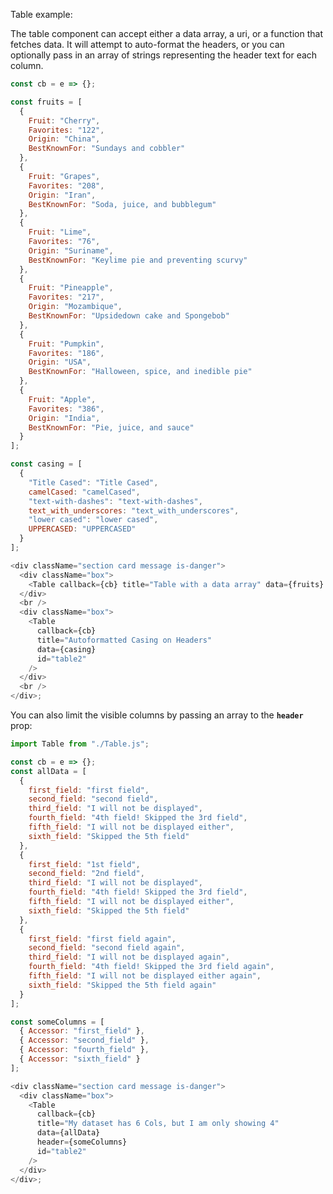<!--
 All GTAS code is Copyright 2016, The Department of Homeland Security (DHS), U.S. Customs and Border Protection (CBP).

 Please see license.txt for details.
-->

Table example:

The table component can accept either a data array, a uri, or a function that fetches data. It will attempt to auto-format the headers, or you can optionally pass in an array of strings representing the header text for each column.

```js
const cb = e => {};

const fruits = [
  {
    Fruit: "Cherry",
    Favorites: "122",
    Origin: "China",
    BestKnownFor: "Sundays and cobbler"
  },
  {
    Fruit: "Grapes",
    Favorites: "208",
    Origin: "Iran",
    BestKnownFor: "Soda, juice, and bubblegum"
  },
  {
    Fruit: "Lime",
    Favorites: "76",
    Origin: "Suriname",
    BestKnownFor: "Keylime pie and preventing scurvy"
  },
  {
    Fruit: "Pineapple",
    Favorites: "217",
    Origin: "Mozambique",
    BestKnownFor: "Upsidedown cake and Spongebob"
  },
  {
    Fruit: "Pumpkin",
    Favorites: "186",
    Origin: "USA",
    BestKnownFor: "Halloween, spice, and inedible pie"
  },
  {
    Fruit: "Apple",
    Favorites: "386",
    Origin: "India",
    BestKnownFor: "Pie, juice, and sauce"
  }
];

const casing = [
  {
    "Title Cased": "Title Cased",
    camelCased: "camelCased",
    "text-with-dashes": "text-with-dashes",
    text_with_underscores: "text_with_underscores",
    "lower cased": "lower cased",
    UPPERCASED: "UPPERCASED"
  }
];

<div className="section card message is-danger">
  <div className="box">
    <Table callback={cb} title="Table with a data array" data={fruits} id="table1" />
  </div>
  <br />
  <div className="box">
    <Table
      callback={cb}
      title="Autoformatted Casing on Headers"
      data={casing}
      id="table2"
    />
  </div>
  <br />
</div>;
```

You can also limit the visible columns by passing an array to the **`header`** prop:

```js
import Table from "./Table.js";

const cb = e => {};
const allData = [
  {
    first_field: "first field",
    second_field: "second field",
    third_field: "I will not be displayed",
    fourth_field: "4th field! Skipped the 3rd field",
    fifth_field: "I will not be displayed either",
    sixth_field: "Skipped the 5th field"
  },
  {
    first_field: "1st field",
    second_field: "2nd field",
    third_field: "I will not be displayed",
    fourth_field: "4th field! Skipped the 3rd field",
    fifth_field: "I will not be displayed either",
    sixth_field: "Skipped the 5th field"
  },
  {
    first_field: "first field again",
    second_field: "second field again",
    third_field: "I will not be displayed again",
    fourth_field: "4th field! Skipped the 3rd field again",
    fifth_field: "I will not be displayed either again",
    sixth_field: "Skipped the 5th field again"
  }
];

const someColumns = [
  { Accessor: "first_field" },
  { Accessor: "second_field" },
  { Accessor: "fourth_field" },
  { Accessor: "sixth_field" }
];

<div className="section card message is-danger">
  <div className="box">
    <Table
      callback={cb}
      title="My dataset has 6 Cols, but I am only showing 4"
      data={allData}
      header={someColumns}
      id="table2"
    />
  </div>
</div>;
```
